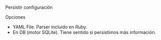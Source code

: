Persistir configuración

Opciones

- YAML File. Parser incluido en Ruby.
- En DB (motor SQLite). Tiene sentido si persistimos más información.
